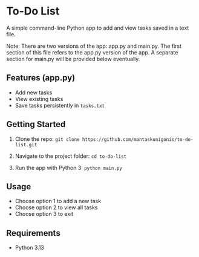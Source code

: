 # To-Do List

A simple command-line Python app to add and view tasks saved in a text file.

Note: There are two versions of the app: app.py and main.py. The first section of this file refers to the app.py version of the app. A separate section for main.py will be provided below eventually.

## Features (app.py)

- Add new tasks
- View existing tasks
- Save tasks persistently in `tasks.txt`

## Getting Started

1. Clone the repo:
   `git clone https://github.com/mantaskunigonis/to-do-list.git`

2. Navigate to the project folder:
   `cd to-do-list`

3. Run the app with Python 3:
   `python main.py`

## Usage

- Choose option 1 to add a new task
- Choose option 2 to view all tasks
- Choose option 3 to exit

## Requirements

- Python 3.13
